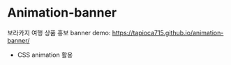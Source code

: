 # Animation-banner
보라카지 여행 상품 홍보 banner
demo: https://tapioca715.github.io/animation-banner/
- CSS animation 활용
